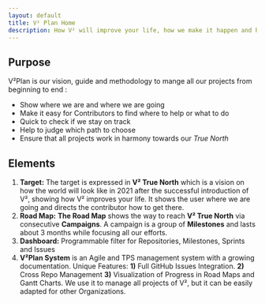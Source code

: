 ```yaml
---
layout: default
title: V² Plan Home
description: How V² will improve your life, how we make it happen and how you can help. In addition V²Plan is growing into a generic Agile Development & Toyota Production System easily adaptable to any GitHub Organization.
---
```


## Purpose <a name="purpose"></a>
V²Plan is our vision, guide and methodology to mange all our projects from beginning to end :

- Show where we are and where we are going
- Make it easy for Contributors to find where to help or what to do
- Quick to check if we stay on track
- Help to judge which path to choose
- Ensure that all projects work in harmony towards our *True North*



## Elements <a name="elements"></a>
1. **Target:** The target is expressed in **V² True North** which is a vision on how the world will look like in 2021 after the successful introduction of V², showing how V² improves your life. It shows the user where we are going and directs the contributor how to get there.
2. **Road Map:** **The Road Map** shows the way to reach **V² True North** via consecutive **Campaigns**. A campaign is a group of **Milestones** and lasts about 3 months while focusing all our efforts.
3. **Dashboard:**  Programmable filter for Repositories, Milestones, Sprints and Issues 
4. **V²Plan System** is an Agile and TPS management system with a growing documentation. Unique Features: **1)** Full GitHub Issues Integration. **2)** Cross Repo Management **3)** Visualization of Progress in Road Maps and Gantt Charts. We use it to manage all projects of V², but it can be easily adapted for other Organizations. 
